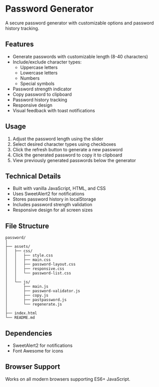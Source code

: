 # Password Generator

A secure password generator with customizable options and password history tracking.

## Features

- Generate passwords with customizable length (8-40 characters)
- Include/exclude character types:
  - Uppercase letters
  - Lowercase letters
  - Numbers
  - Special symbols
- Password strength indicator
- Copy password to clipboard
- Password history tracking
- Responsive design
- Visual feedback with toast notifications

## Usage

1. Adjust the password length using the slider
2. Select desired character types using checkboxes
3. Click the refresh button to generate a new password
4. Click the generated password to copy it to clipboard
5. View previously generated passwords below the generator

## Technical Details

- Built with vanilla JavaScript, HTML, and CSS
- Uses SweetAlert2 for notifications
- Stores password history in localStorage
- Includes password strength validation
- Responsive design for all screen sizes

## File Structure

```
password/
│
├── assets/
│   ├── css/
│   │   ├── style.css
│   │   ├── main.css
│   │   ├── password-layout.css
│   │   ├── responsive.css
│   │   └── password-list.css
│   │
│   └── js/
│       ├── main.js
│       ├── password-validator.js
│       ├── copy.js
│       ├── pastpassword.js
│       └── regenerate.js
│
├── index.html
└── README.md
```

## Dependencies

- SweetAlert2 for notifications
- Font Awesome for icons

## Browser Support

Works on all modern browsers supporting ES6+ JavaScript.
